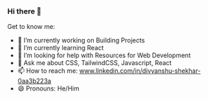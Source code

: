 ### Hi there 👋

<!--
**Divyanshu832/Divyanshu832** is a ✨ _special_ ✨ repository because its `README.md` (this file) appears on your GitHub profile.

Here are some ideas to get you started:
-->

Get to know me: 
- 🔭 I’m currently working on Building Projects
- 🌱 I’m currently learning React
- 🤔 I’m looking for help with Resources for Web Development
- 💬 Ask me about CSS, TailwindCSS, Javascript, React
- 📫 How to reach me: www.linkedin.com/in/divyanshu-shekhar-0aa3b223a
- 😄 Pronouns: He/Him

